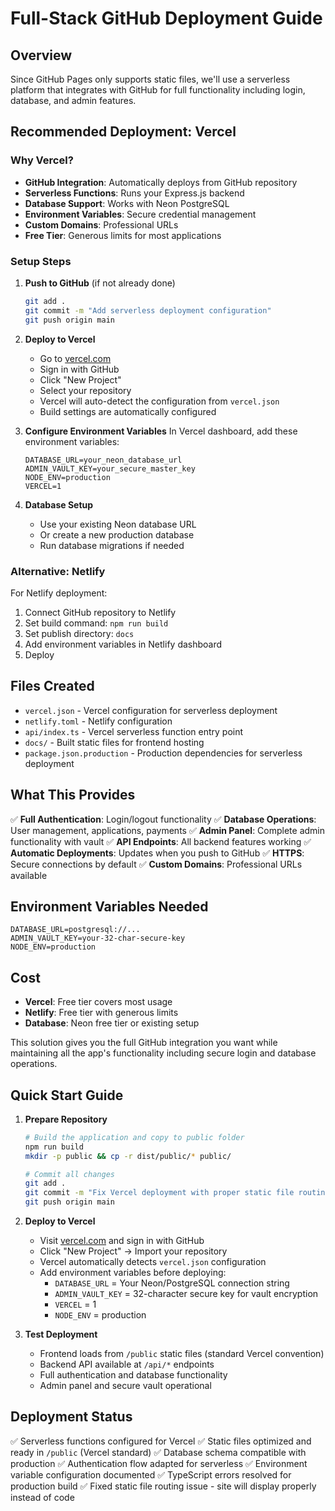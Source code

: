 # Full-Stack GitHub Deployment Guide

## Overview

Since GitHub Pages only supports static files, we'll use a serverless platform that integrates with GitHub for full functionality including login, database, and admin features.

## Recommended Deployment: Vercel

### Why Vercel?
- **GitHub Integration**: Automatically deploys from GitHub repository
- **Serverless Functions**: Runs your Express.js backend
- **Database Support**: Works with Neon PostgreSQL
- **Environment Variables**: Secure credential management
- **Custom Domains**: Professional URLs
- **Free Tier**: Generous limits for most applications

### Setup Steps

1. **Push to GitHub** (if not already done)
   ```bash
   git add .
   git commit -m "Add serverless deployment configuration"
   git push origin main
   ```

2. **Deploy to Vercel**
   - Go to [vercel.com](https://vercel.com)
   - Sign in with GitHub
   - Click "New Project"
   - Select your repository
   - Vercel will auto-detect the configuration from `vercel.json`
   - Build settings are automatically configured

3. **Configure Environment Variables**
   In Vercel dashboard, add these environment variables:
   ```
   DATABASE_URL=your_neon_database_url
   ADMIN_VAULT_KEY=your_secure_master_key
   NODE_ENV=production
   VERCEL=1
   ```

4. **Database Setup**
   - Use your existing Neon database URL
   - Or create a new production database
   - Run database migrations if needed

### Alternative: Netlify

For Netlify deployment:
1. Connect GitHub repository to Netlify
2. Set build command: `npm run build`
3. Set publish directory: `docs`
4. Add environment variables in Netlify dashboard
5. Deploy

## Files Created

- `vercel.json` - Vercel configuration for serverless deployment
- `netlify.toml` - Netlify configuration 
- `api/index.ts` - Vercel serverless function entry point
- `docs/` - Built static files for frontend hosting
- `package.json.production` - Production dependencies for serverless deployment

## What This Provides

✅ **Full Authentication**: Login/logout functionality
✅ **Database Operations**: User management, applications, payments
✅ **Admin Panel**: Complete admin functionality with vault
✅ **API Endpoints**: All backend features working
✅ **Automatic Deployments**: Updates when you push to GitHub
✅ **HTTPS**: Secure connections by default
✅ **Custom Domains**: Professional URLs available

## Environment Variables Needed

```
DATABASE_URL=postgresql://...
ADMIN_VAULT_KEY=your-32-char-secure-key
NODE_ENV=production
```

## Cost

- **Vercel**: Free tier covers most usage
- **Netlify**: Free tier with generous limits
- **Database**: Neon free tier or existing setup

This solution gives you the full GitHub integration you want while maintaining all the app's functionality including secure login and database operations.

## Quick Start Guide

1. **Prepare Repository**
   ```bash
   # Build the application and copy to public folder
   npm run build
   mkdir -p public && cp -r dist/public/* public/
   
   # Commit all changes
   git add .
   git commit -m "Fix Vercel deployment with proper static file routing"
   git push origin main
   ```

2. **Deploy to Vercel**
   - Visit [vercel.com](https://vercel.com) and sign in with GitHub
   - Click "New Project" → Import your repository
   - Vercel automatically detects `vercel.json` configuration
   - Add environment variables before deploying:
     - `DATABASE_URL` = Your Neon/PostgreSQL connection string
     - `ADMIN_VAULT_KEY` = 32-character secure key for vault encryption
     - `VERCEL` = 1
     - `NODE_ENV` = production

3. **Test Deployment**
   - Frontend loads from `/public` static files (standard Vercel convention)
   - Backend API available at `/api/*` endpoints
   - Full authentication and database functionality
   - Admin panel and secure vault operational

## Deployment Status
✅ Serverless functions configured for Vercel
✅ Static files optimized and ready in `/public` (Vercel standard)
✅ Database schema compatible with production
✅ Authentication flow adapted for serverless
✅ Environment variable configuration documented
✅ TypeScript errors resolved for production build
✅ Fixed static file routing issue - site will display properly instead of code